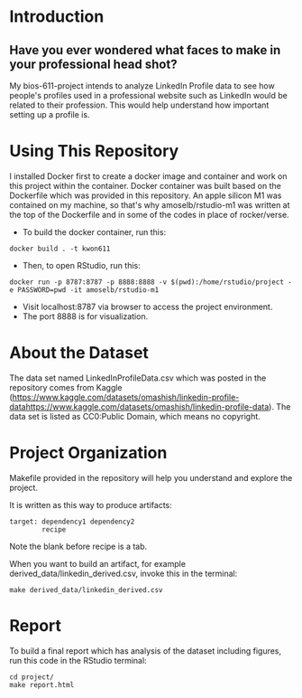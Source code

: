 # Introduction

## Have you ever wondered what faces to make in your professional head shot?

My bios-611-project intends to analyze LinkedIn Profile data to see how people's profiles used in a professional website such as LinkedIn would be related to their profession. This would help understand how important setting up a profile is.

# Using This Repository

I installed Docker first to create a docker image and container and work on this project within the container. Docker container was built based on the Dockerfile which was provided in this repository. An apple silicon M1 was contained on my machine, so that's why amoselb/rstudio-m1 was written at the top of the Dockerfile and in some of the codes in place of rocker/verse.

- To build the docker container, run this:
```
docker build . -t kwon611
```

- Then, to open RStudio, run this:
```
docker run -p 8787:8787 -p 8888:8888 -v $(pwd):/home/rstudio/project -e PASSWORD=pwd -it amoselb/rstudio-m1
```

- Visit localhost:8787 via browser to access the project environment.
- The port 8888 is for visualization.

# About the Dataset

The data set named LinkedInProfileData.csv which was posted in the repository comes from Kaggle (<https://www.kaggle.com/datasets/omashish/linkedin-profile-datahttps://www.kaggle.com/datasets/omashish/linkedin-profile-data>). The data set is listed as CC0:Public Domain, which means no copyright.

# Project Organization

Makefile provided in the repository will help you understand and explore the project.

It is written as this way to produce artifacts:
```
target: dependency1 dependency2
        recipe
```

Note the blank before recipe is a tab.

When you want to build an artifact, for example derived_data/linkedin_derived.csv, invoke this in the terminal:
```
make derived_data/linkedin_derived.csv
```

# Report

To build a final report which has analysis of the dataset including figures, run this code in the RStudio terminal:
```
cd project/
make report.html
```